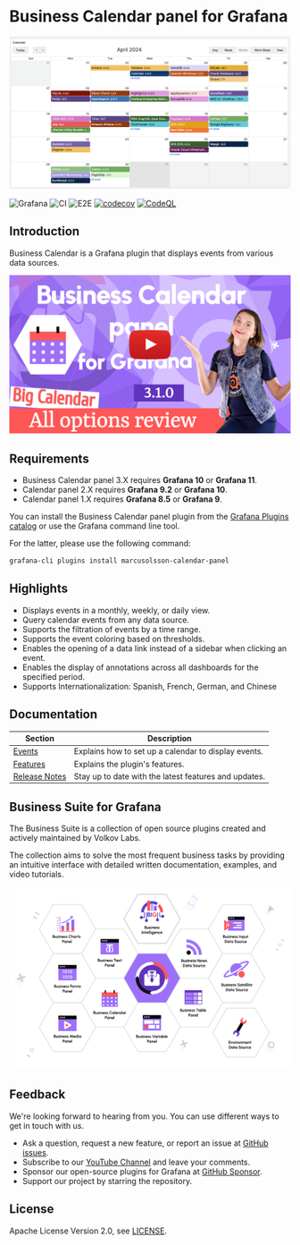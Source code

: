 # Business Calendar panel for Grafana

![Calendar](https://github.com/VolkovLabs/business-calendar/raw/main/src/img/screenshot.png)

![Grafana](https://img.shields.io/badge/Grafana-11.1-orange)
![CI](https://github.com/volkovlabs/business-calendar/workflows/CI/badge.svg)
![E2E](https://github.com/volkovlabs/business-calendar/workflows/E2E/badge.svg)
[![codecov](https://codecov.io/gh/VolkovLabs/business-calendar/branch/main/graph/badge.svg)](https://codecov.io/gh/VolkovLabs/business-calendar)
[![CodeQL](https://github.com/VolkovLabs/business-calendar/actions/workflows/codeql-analysis.yml/badge.svg)](https://github.com/VolkovLabs/business-calendar/actions/workflows/codeql-analysis.yml)

## Introduction

Business Calendar is a Grafana plugin that displays events from various data sources.

[![Business Calendar 3.1.0 | Overview and detailed tutorial | Display dates and time in Grafana](https://raw.githubusercontent.com/volkovlabs/business-calendar/main/img/business.png)](https://youtu.be/CvLqyY2fQfo)

## Requirements

- Business Calendar panel 3.X requires **Grafana 10** or **Grafana 11**.
- Calendar panel 2.X requires **Grafana 9.2** or **Grafana 10**.
- Calendar panel 1.X requires **Grafana 8.5** or **Grafana 9**.

You can install the Business Calendar panel plugin from the [Grafana Plugins catalog](https://grafana.com/grafana/plugins/marcusolsson-calendar-panel/) or use the Grafana command line tool.

For the latter, please use the following command:

```bash
grafana-cli plugins install marcusolsson-calendar-panel
```

## Highlights

- Displays events in a monthly, weekly, or daily view.
- Query calendar events from any data source.
- Supports the filtration of events by a time range.
- Supports the event coloring based on thresholds.
- Enables the opening of a data link instead of a sidebar when clicking an event.
- Enables the display of annotations across all dashboards for the specified period.
- Supports Internationalization: Spanish, French, German, and Chinese

## Documentation

| Section                                                                           | Description                                           |
| --------------------------------------------------------------------------------- | ----------------------------------------------------- |
| [Events](https://volkovlabs.io/plugins/volkovlabs-calendar-panel/events/)         | Explains how to set up a calendar to display events.  |
| [Features](https://volkovlabs.io/plugins/volkovlabs-calendar-panel/features/)     | Explains the plugin's features.                       |
| [Release Notes](https://volkovlabs.io/plugins/volkovlabs-calendar-panel/release/) | Stay up to date with the latest features and updates. |

## Business Suite for Grafana

The Business Suite is a collection of open source plugins created and actively maintained by Volkov Labs.

The collection aims to solve the most frequent business tasks by providing an intuitive interface with detailed written documentation, examples, and video tutorials.

[![Business Suite for Grafana](https://raw.githubusercontent.com/VolkovLabs/.github/main/business.png)](https://volkovlabs.io/plugins/)

## Feedback

We're looking forward to hearing from you. You can use different ways to get in touch with us.

- Ask a question, request a new feature, or report an issue at [GitHub issues](https://github.com/volkovlabs/business-calendar/issues).
- Subscribe to our [YouTube Channel](https://www.youtube.com/@volkovlabs) and leave your comments.
- Sponsor our open-source plugins for Grafana at [GitHub Sponsor](https://github.com/sponsors/VolkovLabs).
- Support our project by starring the repository.

## License

Apache License Version 2.0, see [LICENSE](https://github.com/volkovlabs/business-calendar/blob/main/LICENSE).
